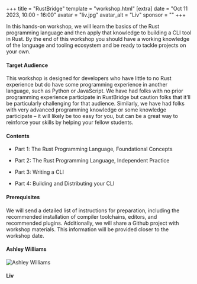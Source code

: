 +++
title = "RustBridge"
template = "workshop.html"
[extra]
  date = "Oct 11 2023, 10:00 - 16:00"
  avatar = "liv.jpg"
  avatar_alt = "Liv"
  sponsor = ""
+++

<p>
  In this hands-on workshop, we will learn the basics of the Rust programming language and then apply that knowledge to building a CLI tool in Rust. By the end of this workshop you should have a working knowledge of the language and tooling ecosystem and be ready to tackle projects on your own.
</p>
<h4>Target Audience</h4>
<p>
This workshop is designed for developers who have little to no Rust experience but do have some programming experience in another language, such as Python or JavaScript. We have had folks with no prior programming experience participate in RustBridge but caution folks that it’ll be particularly challenging for that audience. Similarly, we have had folks with very advanced programming knowledge or some knowledge participate – it will likely be too easy for you, but can be a great way to reinforce your skills by helping your fellow students.
</p>
<h4>Contents</h4>
<ul>
  <li>
    <p>Part 1: The Rust Programming Language, Foundational Concepts</p>
  </li>
  <li>
    <p>Part 2: The Rust Programming Language, Independent Practice</p>
  </li>
  <li>
    <p>Part 3: Writing a CLI </p>
  </li>
  <li>
    <p>Part 4: Building and Distributing your CLI</p>
  </li>
</ul>
<h4>Prerequisites</h4>
<p>We will send a detailed list of instructions for preparation, including the recommended installation of compiler toolchains, editors, and recommended plugins. Additionally, we will share a Github project with workshop materials. This information will be provided closer to the workshop date.</p>
<h4>Ashley Williams</h4>
<div class="author-and-booking">
  <div class="photo-container">
    <img
      class="photo"
      src="/images/speakers/ashley-williams.jpeg"
      alt="Ashley Williams">
  </div>
</div>
<h4>Liv</h4>
